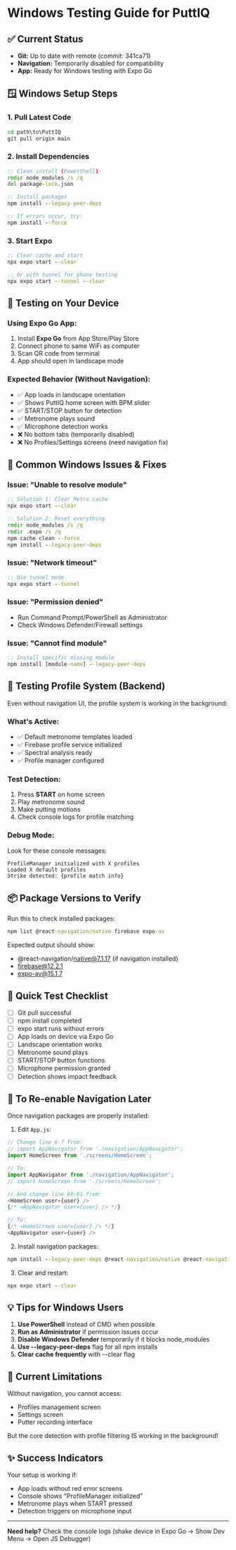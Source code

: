 # Windows Testing Guide for PuttIQ

## ✅ Current Status
- **Git:** Up to date with remote (commit: 341ca71)
- **Navigation:** Temporarily disabled for compatibility
- **App:** Ready for Windows testing with Expo Go

## 🪟 Windows Setup Steps

### 1. Pull Latest Code
```cmd
cd path\to\PuttIQ
git pull origin main
```

### 2. Install Dependencies
```cmd
:: Clean install (PowerShell)
rmdir node_modules /s /q
del package-lock.json

:: Install packages
npm install --legacy-peer-deps

:: If errors occur, try:
npm install --force
```

### 3. Start Expo
```cmd
:: Clear cache and start
npx expo start --clear

:: Or with tunnel for phone testing
npx expo start --tunnel --clear
```

## 📱 Testing on Your Device

### Using Expo Go App:
1. Install **Expo Go** from App Store/Play Store
2. Connect phone to same WiFi as computer
3. Scan QR code from terminal
4. App should open in landscape mode

### Expected Behavior (Without Navigation):
- ✅ App loads in landscape orientation
- ✅ Shows PuttIQ home screen with BPM slider
- ✅ START/STOP button for detection
- ✅ Metronome plays sound
- ✅ Microphone detection works
- ❌ No bottom tabs (temporarily disabled)
- ❌ No Profiles/Settings screens (need navigation fix)

## 🔧 Common Windows Issues & Fixes

### Issue: "Unable to resolve module"
```cmd
:: Solution 1: Clear Metro cache
npx expo start --clear

:: Solution 2: Reset everything
rmdir node_modules /s /q
rmdir .expo /s /q
npm cache clean --force
npm install --legacy-peer-deps
```

### Issue: "Network timeout"
```cmd
:: Use tunnel mode
npx expo start --tunnel
```

### Issue: "Permission denied"
- Run Command Prompt/PowerShell as Administrator
- Check Windows Defender/Firewall settings

### Issue: "Cannot find module"
```cmd
:: Install specific missing module
npm install [module-name] --legacy-peer-deps
```

## 🧪 Testing Profile System (Backend)

Even without navigation UI, the profile system is working in the background:

### What's Active:
- ✅ Default metronome templates loaded
- ✅ Firebase profile service initialized
- ✅ Spectral analysis ready
- ✅ Profile manager configured

### Test Detection:
1. Press **START** on home screen
2. Play metronome sound
3. Make putting motions
4. Check console logs for profile matching

### Debug Mode:
Look for these console messages:
```
ProfileManager initialized with X profiles
Loaded X default profiles
Strike detected: {profile match info}
```

## 📦 Package Versions to Verify

Run this to check installed packages:
```cmd
npm list @react-navigation/native firebase expo-av
```

Expected output should show:
- @react-navigation/native@7.1.17 (if navigation installed)
- firebase@12.2.1
- expo-av@15.1.7

## 🚀 Quick Test Checklist

- [ ] Git pull successful
- [ ] npm install completed
- [ ] expo start runs without errors
- [ ] App loads on device via Expo Go
- [ ] Landscape orientation works
- [ ] Metronome sound plays
- [ ] START/STOP button functions
- [ ] Microphone permission granted
- [ ] Detection shows impact feedback

## 🔄 To Re-enable Navigation Later

Once navigation packages are properly installed:

1. Edit `App.js`:
```javascript
// Change line 6-7 from:
// import AppNavigator from './navigation/AppNavigator';
import HomeScreen from './screens/HomeScreen';

// To:
import AppNavigator from './navigation/AppNavigator';
// import HomeScreen from './screens/HomeScreen';

// And change line 60-61 from:
<HomeScreen user={user} />
{/* <AppNavigator user={user} /> */}

// To:
{/* <HomeScreen user={user} /> */}
<AppNavigator user={user} />
```

2. Install navigation packages:
```cmd
npm install --legacy-peer-deps @react-navigation/native @react-navigation/bottom-tabs react-native-screens react-native-safe-area-context
```

3. Clear and restart:
```cmd
npx expo start --clear
```

## 💡 Tips for Windows Users

1. **Use PowerShell** instead of CMD when possible
2. **Run as Administrator** if permission issues occur
3. **Disable Windows Defender** temporarily if it blocks node_modules
4. **Use --legacy-peer-deps** flag for all npm installs
5. **Clear cache frequently** with --clear flag

## 📝 Current Limitations

Without navigation, you cannot access:
- Profiles management screen
- Settings screen
- Putter recording interface

But the core detection with profile filtering IS working in the background!

## ✨ Success Indicators

Your setup is working if:
- App loads without red error screens
- Console shows "ProfileManager initialized"
- Metronome plays when START pressed
- Detection triggers on microphone input

---

**Need help?** Check the console logs (shake device in Expo Go → Show Dev Menu → Open JS Debugger)
